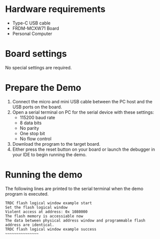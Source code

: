 Hardware requirements
=====================
- Type-C USB cable
- FRDM-MCXW71 Board
- Personal Computer

Board settings
==============
No special settings are required.

Prepare the Demo
================
1. Connect the micro and mini USB cable between the PC host and the USB ports on the board.
2. Open a serial terminal on PC for the serial device with these settings:
    - 115200 baud rate
    - 8 data bits
    - No parity
    - One stop bit
    - No flow control
3. Download the program to the target board.
4. Either press the reset button on your board or launch the debugger in your IDE to begin running
   the demo.

Running the demo
================
The following lines are printed to the serial terminal when the demo program is executed.
~~~~~~~~~~~~~~~~~~~~~~~~~~~~~~~~~~~~~~~~
TRDC flash logical window example start
Set the flash logical window
Violent access at address: 0x 1080000
The flash memory is accessiable now
The data between physical address window and programmable flash address are identical.
TRDC flash logical window example success
~~~~~~~~~~~~~~~

